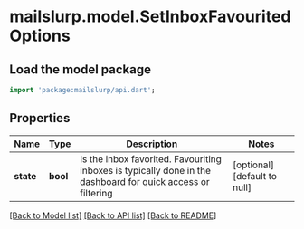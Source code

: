 # mailslurp.model.SetInboxFavouritedOptions

## Load the model package
```dart
import 'package:mailslurp/api.dart';
```

## Properties
Name | Type | Description | Notes
------------ | ------------- | ------------- | -------------
**state** | **bool** | Is the inbox favorited. Favouriting inboxes is typically done in the dashboard for quick access or filtering | [optional] [default to null]

[[Back to Model list]](../README#documentation-for-models) [[Back to API list]](../README#documentation-for-api-endpoints) [[Back to README]](../README)


